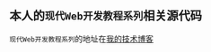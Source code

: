 ## 本人的`现代Web开发教程系列`相关源代码

`现代Web开发教程系列`的地址在[我的技术博客](http://jeremyxu2010.github.io/2016/04/16/%E7%8E%B0%E4%BB%A3Web%E5%BC%80%E5%8F%91%E7%B3%BB%E5%88%97%E6%95%99%E7%A8%8B-01/)
